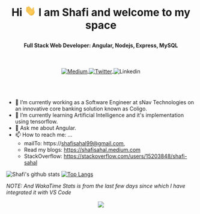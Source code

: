 # <p align="center">Hi <img src="https://raw.githubusercontent.com/ABSphreak/ABSphreak/master/gifs/Hi.gif" width="30px"> I am Shafi and welcome to my space</p>
<h4 align="center">Full Stack Web Developer: Angular, Nodejs, Express, MySQL</h4>

<br/>
<p align="center">

<a href="https://shafisahal.medium.com/" target="_blank">
  <img align="center" src="https://img.shields.io/badge/Medium-12100E?style=for-the-badge&logo=medium&logoColor=white" alt="Medium" />
</a> 
<a href="https://twitter.com/_shafisahal" target="_blank">
  <img align="center" src="https://img.shields.io/twitter/follow/_shafisahal?color=1DA1F2&label=Followers&logo=twitter&style=for-the-badge" alt="Twitter" />
</a
<a href="https://www.linkedin.com/in/mohammed-shafi-574149190/" target="_blank">
  <img align="center" src="https://img.shields.io/badge/-CONNECT-blue?style=for-the-badge&logo=Linkedin&link=https://www.linkedin.com/in/mohammed-shafi-574149190/" alt="Linkedin" />
</a>
<br/><br/> 
<br/><br/>
</p>

* 🔭 I’m currently working as a Software Engineer at sNav Technologies on an innovative core banking solution known as Coligo.
* 🌱 I’m currently learning Artificial Intelligence and it's implementation using tensorflow.
* 💬 Ask me about Angular.
* 📫 How to reach me: ... 
  * mailTo: https://shafisahal99@gmail.com, 
  * Read my blogs: https://shafisahal.medium.com 
  * StackOverflow: https://stackoverflow.com/users/15203848/shafi-sahal

![Shafi's github stats](https://github-readme-stats.vercel.app/api?username=shafi-sahal&count_private=true&show_icons=true&theme=tokyonight)
[![Top Langs](https://github-readme-stats.vercel.app/api/top-langs/?username=shafi-sahal&exclude_repo=PedCount&langs_count=20&hide=roff&private=true&layout=compact&theme=tokyonight)](https://github.com/anuraghazra/github-readme-stats)

*NOTE: And WakaTime Stats is from the last few days since which I have integrated it with VS Code*
<p align="center">
<a href="#">
  <img height="auto" width="auto" align="center" src="https://github-readme-stats.vercel.app/api/wakatime?username=shafisahal&theme=gotham&v=2&hide_progress=true&layout=compact" />
</a><br/>
</p>


<!--
**shafi-sahal/shafi-sahal** is a ✨ _special_ ✨ repository because its `README.md` (this file) appears on your GitHub profile.

Here are some ideas to get you started:

- 🔭 I’m currently working on ...
- 🌱 I’m currently learning ...
- 👯 I’m looking to collaborate on ...
- 🤔 I’m looking for help with ...
- 💬 Ask me about ...
- 📫 How to reach me: ...
- 😄 Pronouns: ...
- ⚡ Fun fact: ...
-->
